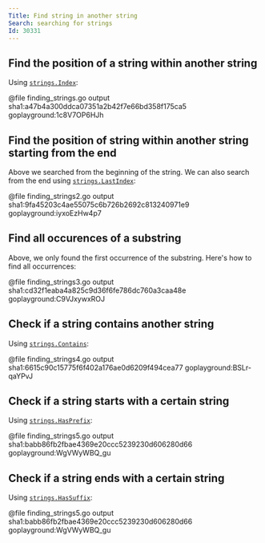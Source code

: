 ```yaml
---
Title: Find string in another string
Search: searching for strings
Id: 30331
---
```


## Find the position of a string within another string

Using [`strings.Index`](https://golang.org/pkg/strings/#Index):

@file finding_strings.go output sha1:a47b4a300ddca07351a2b42f7e66bd358f175ca5 goplayground:1c8V7OP6HJh

## Find the position of string within another string starting from the end

Above we searched from the beginning of the string. We can also search from the end using [`strings.LastIndex`](https://golang.org/pkg/strings/#LastIndex):

@file finding_strings2.go output sha1:9fa45203c4ae55075c6b726b2692c813240971e9 goplayground:iyxoEzHw4p7

## Find all occurences of a substring

Above, we only found the first occurrence of the substring. Here's how to find all occurrences:

@file finding_strings3.go output sha1:cd32f1eaba4a825c9d36f6fe786dc760a3caa48e goplayground:C9VJxywxROJ

<!-- TODO: example using a regular expression -->

## Check if a string contains another string

Using [`strings.Contains`](https://golang.org/pkg/strings/#Contains):

@file finding_strings4.go output sha1:6615c90c15775f6f402a176ae0d6209f494cea77 goplayground:BSLr-qaYPvJ

## Check if a string starts with a certain string

Using [`strings.HasPrefix`](https://golang.org/pkg/strings/#HasPrefix):

@file finding_strings5.go output sha1:babb86fb2fbae4369e20ccc5239230d606280d66 goplayground:WgVWyWBQ_gu

## Check if a string ends with a certain string

Using [`strings.HasSuffix`](https://golang.org/pkg/strings/#HasSuffix):

@file finding_strings5.go output sha1:babb86fb2fbae4369e20ccc5239230d606280d66 goplayground:WgVWyWBQ_gu
